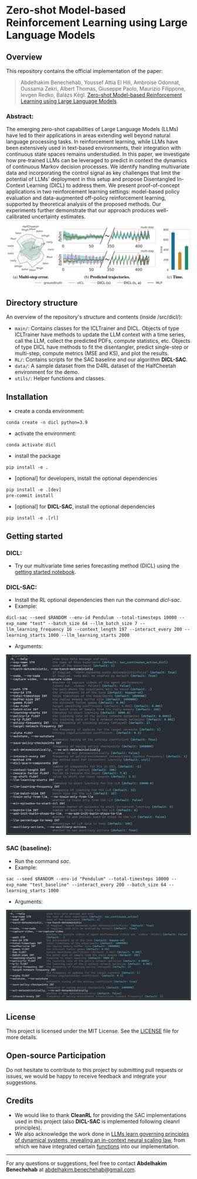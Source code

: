 # Zero-shot Model-based Reinforcement Learning using Large Language Models

## Overview
This repository contains the official implementation of the paper:

   >Abdelhakim Benechehab, Youssef Attia El Hili, Ambroise Odonnat, Oussama Zekri, Albert Thomas, Giuseppe Paolo, Maurizio Filippone, Ievgen Redko, Balázs Kégl.
   [Zero-shot Model-based Reinforcement Learning using Large Language Models](https://arxiv.org/pdf/2402.10198).

### Abstract:
The emerging zero-shot capabilities of Large Language Models (LLMs) have led to their applications in areas extending well beyond natural language processing tasks.
In reinforcement learning, while LLMs have been extensively used in text-based environments, their integration with continuous state spaces remains understudied.
In this paper, we investigate how pre-trained LLMs can be leveraged to predict in context the dynamics of continuous Markov decision processes.
We identify handling multivariate data and incorporating the control signal as key challenges that limit the potential of LLMs' deployment in this setup and propose Disentangled In-Context Learning (DICL) to address them.
We present proof-of-concept applications in two reinforcement learning settings: model-based policy evaluation and data-augmented off-policy reinforcement learning, supported by theoretical analysis of the proposed methods.
Our experiments further demonstrate that our approach produces well-calibrated uncertainty estimates.

![main figure](figures/main_figure_for_repo.PNG)


## Directory structure
An overview of the repository's structure and contents (inside /src/dicl/):

- `main/`: Contains classes for the ICLTrainer and DICL. Objects of type ICLTrainer have methods to update the LLM context with a time series, call the LLM, collect the predicted PDFs, compute statistics, etc. Objects of type DICL have methods to fit the disentangler, predict single-step or multi-step, compute metrics (MSE and KS), and plot the results.
- `RL/`: Contains scripts for the SAC baseline and our algorithm **DICL-SAC**.
- `data/`: A sample dataset from the D4RL dataset of the HalfCheetah environment for the demo.
- `utils/`: Helper functions and classes.


## Installation

- create a conda environment:
```
conda create -n dicl python=3.9
```
- activate the environment:
```
conda activate dicl
```
- install the package
```
pip install -e .
```
- [optional] for developers, install the optional dependencies
```
pip install -e .[dev]
pre-commit install
```
- [optional] for **DICL-SAC**, install the optional dependencies
```
pip install -e .[rl]
```

## Getting started

### DICL:
- Try our multivariate time series forecasting method (DICL) using the [getting started notebook](https://rnd-gitlab-eu.huawei.com/Noahs-Ark/research_projects/dicl/-/blob/main/getting_started.ipynb).

### DICL-SAC:
- Install the RL optional dependencies then run the command *dicl-sac*.
- Example:

```
dicl-sac --seed $RANDOM --env-id Pendulum --total-timesteps 10000 --exp_name "test" --batch_size 64 --llm_batch_size 7 --llm_learning_frequency 16 --context_length 197 --interact_every 200 --learning_starts 1000 --llm_learning_starts 2000
```

- Arguments:

![main figure](figures/dicl_sac_args.PNG)

### SAC (baseline):
- Run the command *sac*.
- Example:

```
sac --seed $RANDOM --env-id "Pendulum" --total-timesteps 10000 --exp_name "test_baseline" --interact_every 200 --batch_size 64 --learning_starts 1000
```

- Arguments:

![main figure](figures/sac_args.PNG)


## License

This project is licensed under the MIT License. See the [LICENSE](https://rnd-gitlab-eu.huawei.com/Noahs-Ark/research_projects/dicl/-/blob/main/LICENSE) file for more details.

## Open-source Participation

Do not hesitate to contribute to this project by submitting pull requests or issues, we would be happy to receive feedback and integrate your suggestions.

## Credits

- We would like to thank **CleanRL** for providing the SAC implementations used in this project (also **DICL-SAC** is implemented following cleanrl principles).
- We also acknowledge the work done in [LLMs learn governing principles of dynamical systems, revealing an in-context neural scaling law](https://github.com/AntonioLiu97/llmICL), from which we have integrated certain [functions](https://rnd-gitlab-eu.huawei.com/Noahs-Ark/research_projects/dicl/-/blob/main/src/dicl/utils/updated_from_liu_et_al.py) into our implementation.

---

For any questions or suggestions, feel free to contact **Abdelhakim Benechehab** at [abdelhakim.benechehab@gmail.com](mailto:abdelhakim.benechehab@gmail.com).
